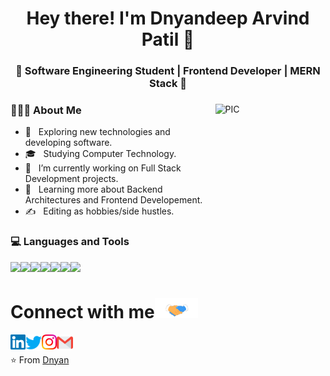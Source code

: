 <h1 align="center">Hey there! I'm Dnyandeep Arvind Patil 👋 </h1>
<h3 align="center">🚀 Software Engineering Student | Frontend Developer | MERN Stack 🚀</h3>
<div>
<img width = "35%" align="right" alt="PIC" height="300px" src="https://media.giphy.com/media/jIgXf4hgbHCeKiXpvt/giphy.gif"" />
<div align="left"> 
  <h3> 👨🏻‍💻 About Me </h3>

  - 🤔 &nbsp; Exploring new technologies and developing software.
  - 🎓 &nbsp; Studying Computer Technology.
  - 💼 &nbsp; I’m currently working on Full Stack Development projects.
  - 🌱 &nbsp; Learning more about Backend Architectures and Frontend Developement.
  - ✍️ &nbsp; Editing as hobbies/side hustles.  
</div> 
</div>

<div>
  <h3> 💻 Languages and Tools </h3>
  <p>
   <img src="https://media.giphy.com/media/3rCcV6sC1o2GY/giphy.gif" width="50"><img src="https://media3.giphy.com/media/ln7z2eWriiQAllfVcn/200w.webp" width="50"><img src="https://i.giphy.com/media/LMt9638dO8dftAjtco/200.webp"   width="50"><img src="https://i.giphy.com/media/eNAsjO55tPbgaor7ma/200w.webp" width="50"><img src="https://media.giphy.com/media/SU2ic3wTfuC6JhD1lA/giphy.gif" width="50"><img src="https://media.giphy.com/media/kH1DBkPNyZPOk0BxrM/giphy.gif" width="100"><img src="https://media.giphy.com/media/SsCYf6DRFJrOpP0IoM/giphy.gif" width="70">
  <p>
</div> 

# Connect with me<img src="https://github.com/SatYu26/SatYu26/blob/master/Assets/Handshake.gif" height="32px">

  <a href="https://github.com/dnyandeep143">
    <img align="left" alt="Dnyan | Linkedin" width="24px" src="https://github.com/SatYu26/SatYu26/blob/master/Assets/Linkedin.svg" />
  </a> &nbsp;&nbsp;
  <a href="https://twitter.com/dnyan_cxliii">
    <img align="left" alt="Dnyan | Twitter" width="26px" src="https://github.com/SatYu26/SatYu26/blob/master/Assets/Twitter.svg" />
  </a> &nbsp;&nbsp;
  <a href="https://www.instagram.com/dnyan_cxliii/">
    <img align="left" alt="Dnyan | Instagram" width="24px" src="https://github.com/SatYu26/SatYu26/blob/master/Assets/Instagram.svg" />
  </a> &nbsp;&nbsp;
  <a href="mailto:dnyanadeep.patil41@gmail.com">
    <img align="left" alt="Dnyan | Gmail" width="26px" src="https://github.com/SatYu26/SatYu26/blob/master/Assets/Gmail.svg" />
  </a>
</div> 

⭐️ From [Dnyan](https://github.com/dnyandeep143)
</div> 
